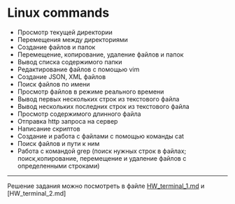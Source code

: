 # Linux commands

* Просмотр текущей директории
* Перемещения между директориями
* Создание файлов и папок
* Перемещение, копирование, удаление файлов и папок
* Вывод списка содержимого папки
* Редактирование файлов с помощью vim
* Создание JSON, XML файлов
* Поиск файлов по имени
* Просмотр файлов в режиме реального времени
* Вывод первых нескольких строк из текстового файла
* Вывод нескольких последних строк из текстового файла
* Просмотр содержимого длинного файла
* Отправка http запроса на сервер 
* Написание скриптов
* Создание и работа с файлами с помощью команды cat
* Поиск файлов и пути к ним
* Работа с командой grep (поиск нужных строк в файлах; поиск,копирование, перемещение и удаление файлов с определенными строками)

---
Решение задания можно посмотреть в файле [HW_terminal_1.md](https://github.com/GalinaMochanova/Terminal_linux/blob/main/HW_terminal.md) и [HW_terminal_2.md]
